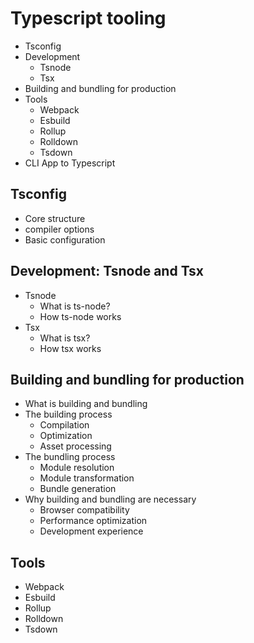 # Typescript tooling

- Tsconfig
- Development
    - Tsnode
    - Tsx
- Building and bundling for production
- Tools
    - Webpack
    - Esbuild
    - Rollup
    - Rolldown
    - Tsdown
- CLI App to Typescript


## Tsconfig
- Core structure
- compiler options
- Basic configuration

## Development: Tsnode and Tsx
- Tsnode
    - What is ts-node?
    - How ts-node works
- Tsx
    - What is tsx?
    - How tsx works

## Building and bundling for production
- What is building and bundling
- The building process
    - Compilation
    - Optimization
    - Asset processing
- The bundling process
    - Module resolution
    - Module transformation
    - Bundle generation
- Why building and bundling are necessary
    - Browser compatibility
    - Performance optimization
    - Development experience

## Tools
- Webpack
- Esbuild
- Rollup
- Rolldown
- Tsdown

